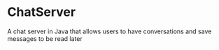 # ChatServer
A chat server in Java that allows users to have conversations and save messages to be read later
